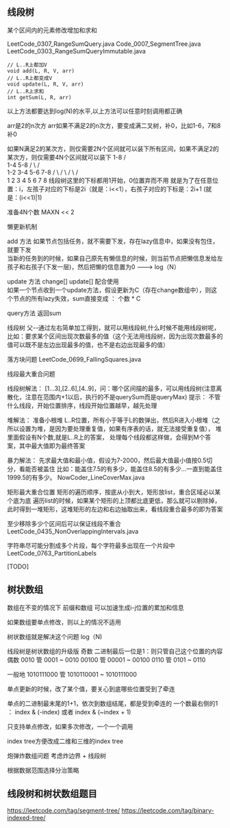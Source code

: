 ## 线段树

某个区间内的元素修改增加和求和

LeetCode_0307_RangeSumQuery.java
Code_0007_SegmentTree.java
LeetCode_0303_RangeSumQueryImmutable.java

```
// L..R上都加V
void add(L, R, V, arr) 
// L..R上都变成V 
void update(L, R, V, arr)
// L..R上求和
int getSum(L, R, arr) 
```

以上方法都要达到log(N)的水平,以上方法可以任意时刻调用都正确

arr是2的n次方 arr如果不满足2的n次方，要变成满二叉树，补0，比如1-6，7和8补0

如果N满足2的某次方，则仅需要2N个区间就可以装下所有区间，如果不满足2的某次方，则仅需要4N个区间就可以装下
     1-8
  /          \
 1-4         5-8
/  \       /    \
1-2 3-4   5-6  7-8
/ \  / \  / \  / \
1  2 3  4 5  6 7 8
线段树这里的下标都用1开始，0位置弃而不用 就是为了在任意位置：i，左孩子对应的下标是2i（就是：i<<1），右孩子对应的下标是：2i+1
(就是：(i<<1)|1)

准备4N个数 MAXN << 2

懒更新机制

add 方法 如果节点包括任务，就不需要下发，存在lazy信息中，如果没有包住，就要下发  
当新的任务到的时候，如果自己原先有懒信息的时候，则当前节点把懒信息发给左孩子和右孩子(下发一层)，然后把懒的信息置为0
---> log（N）

update 方法 change[] update[] 配合使用  
如果一个节点收到一个update方法，假设更新为C（存在change数组中），则这个节点的所有lazy失效，sum直接变成 ： 个数 * C

query方法 返回sum

线段树 父--通过左右简单加工得到，就可以用线段树,什么时候不能用线段树呢，
比如：要求某个区间出现次数最多的值（这个无法用线段树，因为出现次数最多的值可以既不是左边出现最多的值，也不是右边出现最多的值）

落方块问题
LeetCode_0699_FallingSquares.java


线段最大重合问题

线段树解法：
[1...3],[2..6],[4..9]，问：哪个区间描的最多，可以用线段树(注意离散化，注意在范围内+1以后，执行的不是querySum而是queryMax)
 提示：
 不管什么线段，开始位置排序，线段开始位置越早，越先处理


堆解法：
 准备小根堆
 L..R位置，所有小于等于L的数弹出，然后R进入小根堆（之所以设置为堆，是因为要处理重复值，如果有序表的话，就无法接受重复值），
 堆里面假设有N个数,就是L..R上的答案，
 处理每个线段都这样做，会得到M个答案，其中最大值即为最终答案

暴力解法：
 先求最大值和最小值，假设为7-2000，然后最大值最小值按0.5切分，看能否被盖住
 比如：能盖住7.5的有多少，能盖住8.5的有多少...一直到能盖住1999.5的有多少。
NowCoder_LineCoverMax.java



矩形最大重合位置
矩形的遍历顺序，按底从小到大，矩形放list，重合区域必以某个底为底
遍历list的时候，如果某个矩形的上顶都比底更低，那么就可以剔除掉，
此时得到一堆矩形，这堆矩形的左边和右边抽取出来，看线段重合最多的即为答案

至少移除多少个区间后可以保证线段不重合
LeetCode_0435_NonOverlappingIntervals.java

字符串尽可能分割成多个片段，每个字符最多出现在一个片段中
LeetCode_0763_PartitionLabels

[TODO]
## 树状数组

数组在不变的情况下 前缀和数组 可以加速生成i-j位置的累加和信息

如果数组要单点修改，则以上的情况不适用

树状数组就是解决这个问题 log（N)

线段树是树状数组的升级版
 奇数
 二进制最后一位是1：则只管自己这个位置的内容 
 偶数 
   0010 管 0001 ~ 0010 
  00100 管 00001 ~ 00100 0110 管 0101 ~ 0110

一般地 1010111000 管 1010110001 ~ 1010111000

单点更新的时候，改了某个值，要关心到底哪些位置受到了牵连

单点的二进制最末尾的1+1，依次到数组结尾，都是受到牵连的 一个数最右侧的1 ： index & (-index)  或者 index & (~index + 1)

只支持单点修改，如果多次修改，一个一个调用

index tree方便改成二维和三维的index tree


炮弹炸数组问题 考虑炸边界 + 线段树

根据数据范围选择分治策略

## 线段树和树状数组题目

https://leetcode.com/tag/segment-tree/
https://leetcode.com/tag/binary-indexed-tree/
